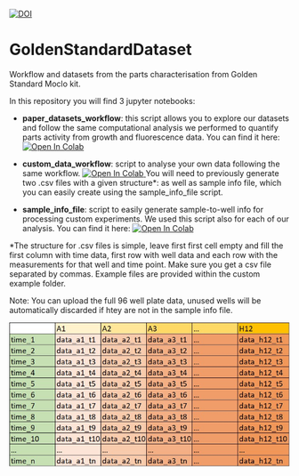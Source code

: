 

[![DOI](https://zenodo.org/badge/612192520.svg)](https://zenodo.org/badge/latestdoi/612192520)


# GoldenStandardDataset
Workflow and datasets from the parts characterisation from Golden Standard Moclo kit.

In this repository you will find 3 jupyter notebooks:
- **paper_datasets_workflow**: this script allows you to explore our datasets and follow the same computational analysis we performed to quantify parts activity from growth and fluorescence data. You can find it here: <a target="_blank" href="https://colab.research.google.com/github/SBGlab/GoldenStandardDataset/blob/main/paper_datasets_workflow.ipynb">
  <img src="https://colab.research.google.com/assets/colab-badge.svg" alt="Open In Colab"/>
</a>

- **custom_data_workflow**: script to analyse your own data following the same workflow. <a target="_blank" href="https://colab.research.google.com/github/SBGlab/GoldenStandardDataset/blob/main/custom_data_workflow.ipynb">
  <img src="https://colab.research.google.com/assets/colab-badge.svg" alt="Open In Colab"/>
</a> You will need to previously generate two .csv files with a given structure*: as well as sample info file, which you can easily create using the sample_info_file script.

- **sample_info_file**: script to easily generate sample-to-well info for processing custom experiments. We used this script also for each of our analysis. You can find it here: <a target="_blank" href="https://colab.research.google.com/github/SBGlab/GoldenStandardDataset/blob/main/create_sample_info_file.ipynb">
  <img src="https://colab.research.google.com/assets/colab-badge.svg" alt="Open In Colab"/>
</a>

*The structure for .csv files is simple, leave first first cell empty and fill the first column with time data, first row with well data and each row with the measurements for that well and time point. Make sure you get a csv file separated by commas. Example files are provided within the custom example folder.

Note: You can upload the full 96 well plate data, unused wells will be automatically discarded if htey are not in the sample info file.

![alt text](https://github.com/SBGlab/GoldenStandardDataset/blob/main/csv_template.jpg)
